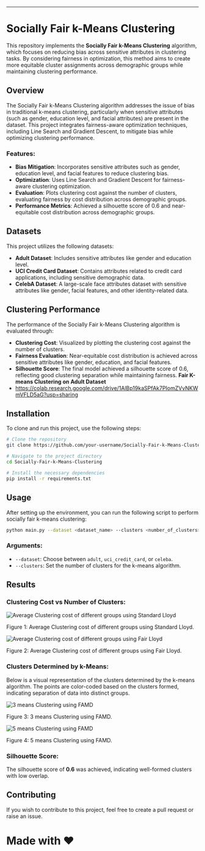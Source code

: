 
---

# Socially Fair k-Means Clustering

This repository implements the **Socially Fair k-Means Clustering** algorithm, which focuses on reducing bias across sensitive attributes in clustering tasks. By considering fairness in optimization, this method aims to create more equitable cluster assignments across demographic groups while maintaining clustering performance.

## Overview

The Socially Fair k-Means Clustering algorithm addresses the issue of bias in traditional k-means clustering, particularly when sensitive attributes (such as gender, education level, and facial attributes) are present in the dataset. This project integrates fairness-aware optimization techniques, including Line Search and Gradient Descent, to mitigate bias while optimizing clustering performance.

### Features:
- **Bias Mitigation**: Incorporates sensitive attributes such as gender, education level, and facial features to reduce clustering bias.
- **Optimization**: Uses Line Search and Gradient Descent for fairness-aware clustering optimization.
- **Evaluation**: Plots clustering cost against the number of clusters, evaluating fairness by cost distribution across demographic groups.
- **Performance Metrics**: Achieved a silhouette score of 0.6 and near-equitable cost distribution across demographic groups.

## Datasets

This project utilizes the following datasets:
- **Adult Dataset**: Includes sensitive attributes like gender and education level.
- **UCI Credit Card Dataset**: Contains attributes related to credit card applications, including sensitive demographic data.
- **CelebA Dataset**: A large-scale face attributes dataset with sensitive attributes like gender, facial features, and other identity-related data.

## Clustering Performance

The performance of the Socially Fair k-Means Clustering algorithm is evaluated through:
- **Clustering Cost**: Visualized by plotting the clustering cost against the number of clusters.
- **Fairness Evaluation**: Near-equitable cost distribution is achieved across sensitive attributes like gender, education, and facial features.
- **Silhouette Score**: The final model achieved a silhouette score of 0.6, reflecting good clustering separation while maintaining fairness.
  **Fair K-means Clustering on Adult Dataset**
- https://colab.research.google.com/drive/1AlBp19kaSPfAk7PIomZVvNKWmVFLD5aG?usp=sharing

## Installation

To clone and run this project, use the following steps:

```bash
# Clone the repository
git clone https://github.com/your-username/Socially-Fair-k-Means-Clustering.git

# Navigate to the project directory
cd Socially-Fair-k-Means-Clustering

# Install the necessary dependencies
pip install -r requirements.txt
```

## Usage

After setting up the environment, you can run the following script to perform socially fair k-means clustering:

```bash
python main.py --dataset <dataset_name> --clusters <number_of_clusters>
```

### Arguments:
- `--dataset`: Choose between `adult`, `uci_credit_card`, or `celeba`.
- `--clusters`: Set the number of clusters for the k-means algorithm.

## Results

### Clustering Cost vs Number of Clusters:



![Average Clustering cost of different groups using Standard Lloyd](https://github.com/user-attachments/assets/73bb0875-b22d-4d1f-b584-24df927c3b0a)


Figure 1: Average Clustering cost of different groups using Standard Lloyd.

![Average Clustering cost of different groups using Fair Lloyd](https://github.com/user-attachments/assets/0114802a-2149-4e93-8936-c86423d5d657)


Figure 2: Average Clustering cost of different groups using Fair Lloyd.

### Clusters Determined by k-Means:

Below is a visual representation of the clusters determined by the k-means algorithm. The points are color-coded based on the clusters formed, indicating separation of data into distinct groups.


![3 means Clustering using FAMD](https://github.com/user-attachments/assets/95e5320c-5d07-4e77-b2bd-713666ba86e9)

Figure 3: 3 means Clustering using FAMD.

![5 means Clustering using FAMD](https://github.com/user-attachments/assets/59df595c-b031-4508-91e9-711bc41150b3)


Figure 4: 5 means Clustering using FAMD.


### Silhouette Score:

The silhouette score of **0.6** was achieved, indicating well-formed clusters with low overlap.

## Contributing

If you wish to contribute to this project, feel free to create a pull request or raise an issue.

# Made with :heart:

